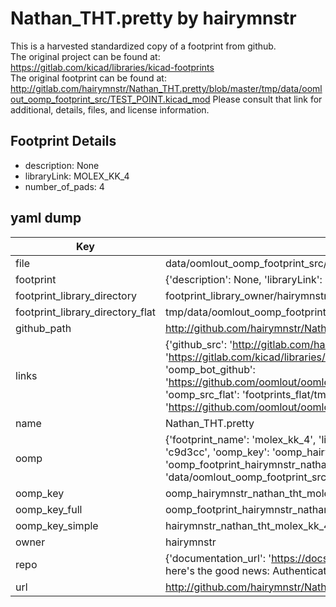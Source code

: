 # Nathan_THT.pretty by hairymnstr  
This is a harvested standardized copy of a footprint from github.  
The original project can be found at:  
https://gitlab.com/kicad/libraries/kicad-footprints  
The original footprint can be found at:
http://gitlab.com/hairymnstr/Nathan_THT.pretty/blob/master/tmp/data/oomlout_oomp_footprint_src/TEST_POINT.kicad_mod
Please consult that link for additional, details, files, and license information.  
## Footprint Details
* description: None  
* libraryLink: MOLEX_KK_4  
* number_of_pads: 4  
## yaml dump  
| Key | Value |  
| --- | --- |  
| file | data/oomlout_oomp_footprint_src/Nathan_THT.pretty/MOLEX_KK_4.kicad_mod |  
| footprint | {'description': None, 'libraryLink': 'MOLEX_KK_4', 'number_of_pads': 4} |  
| footprint_library_directory | footprint_library_owner/hairymnstr_Nathan_THT.pretty |  
| footprint_library_directory_flat | tmp/data/oomlout_oomp_footprint_src/footprints_flat/hairymnstr_nathan_tht_molex_kk_4/working |  
| github_path | http://github.com/hairymnstr/Nathan_THT.pretty/blob/master/tmp/data/oomlout_oomp_footprint_src/MOLEX_KK_4.kicad_mod |  
| links | {'github_src': 'http://gitlab.com/hairymnstr/Nathan_THT.pretty/blob/master/tmp/data/oomlout_oomp_footprint_src/TEST_POINT.kicad_mod', 'github_src_repo': 'https://gitlab.com/kicad/libraries/kicad-footprints', 'oomp_bot': 'tmp/data/oomlout_oomp_footprint_src/footprints/hairymnstr_nathan_tht_molex_kk_4/working', 'oomp_bot_github': 'https://github.com/oomlout/oomlout_oomp_footprint_bot/tree/main/tmp/data/oomlout_oomp_footprint_src/footprints/hairymnstr_nathan_tht_molex_kk_4/working', 'oomp_src_flat': 'footprints_flat/tmp/data/oomlout_oomp_footprint_src/footprints_flat/hairymnstr_nathan_tht_molex_kk_4/working', 'oomp_src_flat_github': 'https://github.com/oomlout/oomlout_oomp_footprint_src/tree/main/tmp/data/oomlout_oomp_footprint_src/footprints_flat/hairymnstr_nathan_tht_molex_kk_4/working'} |  
| name | Nathan_THT.pretty |  
| oomp | {'footprint_name': 'molex_kk_4', 'library_name': 'nathan_tht', 'md5': 'c9d3cc883a5543939cb00128906fed9d', 'md5_10': 'c9d3cc883a', 'md5_5': 'c9d3c', 'md5_6': 'c9d3cc', 'oomp_key': 'oomp_hairymnstr_nathan_tht_molex_kk_4', 'oomp_key_extra': 'oomp_footprint_hairymnstr_nathan_tht_molex_kk_4', 'oomp_key_full': 'oomp_footprint_hairymnstr_nathan_tht_molex_kk_4_c9d3cc', 'oomp_key_simple': 'hairymnstr_nathan_tht_molex_kk_4', 'original_filename': 'data/oomlout_oomp_footprint_src/Nathan_THT.pretty/MOLEX_KK_4.kicad_mod', 'owner_name': 'hairymnstr'} |  
| oomp_key | oomp_hairymnstr_nathan_tht_molex_kk_4 |  
| oomp_key_full | oomp_footprint_hairymnstr_nathan_tht_molex_kk_4 |  
| oomp_key_simple | hairymnstr_nathan_tht_molex_kk_4 |  
| owner | hairymnstr |  
| repo | {'documentation_url': 'https://docs.github.com/rest/overview/resources-in-the-rest-api#rate-limiting', 'message': "API rate limit exceeded for 84.66.142.224. (But here's the good news: Authenticated requests get a higher rate limit. Check out the documentation for more details.)"} |  
| url | http://github.com/hairymnstr/Nathan_THT.pretty |  

